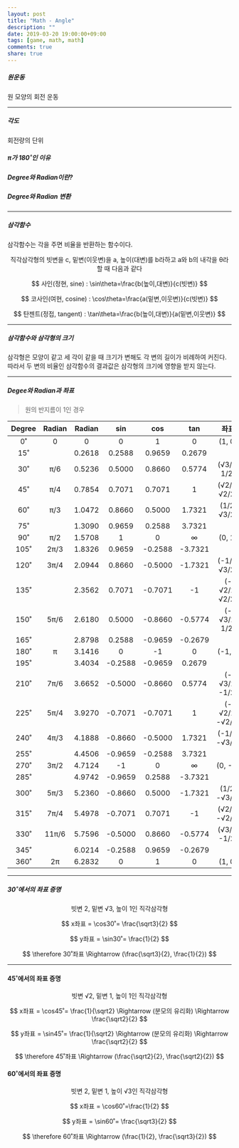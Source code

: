 ```yaml
---
layout: post
title: "Math - Angle"
description: ""
date: 2019-03-20 19:00:00+09:00
tags: [game, math, math]
comments: true
share: true
---
```


##### 원운동

원 모양의 회전 운동

---

##### 각도

회전량의 단위



##### π가 180˚인 이유



##### Degree와 Radian이란?



##### Degree와 Radian 변환

---

##### 삼각함수

삼각함수는 각을 주면 비율을 반환하는 함수이다.


$$
\text{직각삼각형의 빗변을 c, 밑변(이웃변)을 a, 높이(대변)를 b라하고 a와 b의 내각을 θ라 할 때 다음과 같다}
$$

$$
사인(정현, sine) : \sin\theta=\frac{b(높이,대변)}{c(빗변)}
$$

$$
코사인(여현, cosine) : \cos\theta=\frac{a(밑변,이웃변)}{c(빗변)}
$$

$$
탄젠트(정접, tangent) : \tan\theta=\frac{b(높이,대변)}{a(밑변,이웃변)}
$$

---

##### 삼각함수와 삼각형의 크기
삼각형은 모양이 같고 세 각이 같을 때 크기가 변해도 각 변의 길이가 비례하여 커진다.
따라서 두 변의 비율인 삼각함수의 결과값은 삼각형의 크기에 영향을 받지 않는다.

---

##### Degee와 Radian과 좌표

> 원의 반지름이 1인 경우

| Degree | Radian | Radian |   sin   |   cos   |   tan   |      좌표      |
| :----: | :----: | :----: | :-----: | :-----: | :-----: | :------------: |
|   0˚   |   0    |   0    |    0    |    1    |    0    |     (1, 0)     |
|  15˚   |        | 0.2618 | 0.2588  | 0.9659  | 0.2679  |                |
|  30˚   |  π/6   | 0.5236 | 0.5000  | 0.8660  | 0.5774  |  (√3/2, 1/2)   |
|  45˚   |  π/4   | 0.7854 | 0.7071  | 0.7071  |    1    |  (√2/2, √2/2)  |
|  60˚   |  π/3   | 1.0472 | 0.8660  | 0.5000  | 1.7321  |  (1/2, √3/2)   |
|  75˚   |        | 1.3090 | 0.9659  | 0.2588  | 3.7321  |                |
|  90˚   |  π/2   | 1.5708 |    1    |    0    |    ∞    |     (0, 1)     |
|  105˚  |  2π/3  | 1.8326 | 0.9659  | -0.2588 | -3.7321 |                |
|  120˚  |  3π/4  | 2.0944 | 0.8660  | -0.5000 | -1.7321 |  (-1/2, √3/2)  |
|  135˚  |        | 2.3562 | 0.7071  | -0.7071 |   -1    | (-√2/2, √2/2)  |
|  150˚  |  5π/6  | 2.6180 | 0.5000  | -0.8660 | -0.5774 |  (-√3/2, 1/2)  |
|  165˚  |        | 2.8798 | 0.2588  | -0.9659 | -0.2679 |                |
|  180˚  |   π    | 3.1416 |    0    |   -1    |    0    |     (-1,0)     |
|  195˚  |        | 3.4034 | -0.2588 | -0.9659 | 0.2679  |                |
|  210˚  |  7π/6  | 3.6652 | -0.5000 | -0.8660 | 0.5774  | (-√3/2, -1/2)  |
|  225˚  |  5π/4  | 3.9270 | -0.7071 | -0.7071 |    1    | (-√2/2, -√2/2) |
|  240˚  |  4π/3  | 4.1888 | -0.8660 | -0.5000 | 1.7321  | (-1/2, -√3/2)  |
|  255˚  |        | 4.4506 | -0.9659 | -0.2588 | 3.7321  |                |
|  270˚  |  3π/2  | 4.7124 |   -1    |    0    |    ∞    |    (0, -1)     |
|  285˚  |        | 4.9742 | -0.9659 | 0.2588  | -3.7321 |                |
|  300˚  |  5π/3  | 5.2360 | -0.8660 | 0.5000  | -1.7321 |  (1/2, -√3/2)  |
|  315˚  |  7π/4  | 5.4978 | -0.7071 | 0.7071  |   -1    | (√2/2, -√2/2)  |
|  330˚  | 11π/6  | 5.7596 | -0.5000 | 0.8660  | -0.5774 |  (√3/2, -1/2)  |
|  345˚  |        | 6.0214 | -0.2588 | 0.9659  | -0.2679 |                |
|  360˚  |   2π   | 6.2832 |    0    |    1    |    0    |     (1, 0)     |

---

##### 30˚에서의 좌표 증명

$$
\text{빗변 2, 밑변 √3, 높이 1인 직각삼각형}
$$

$$
x좌표 = \cos30˚= \frac{\sqrt3}{2}
$$

$$
y좌표 = \sin30˚= \frac{1}{2}
$$

$$
\therefore 30˚좌표 \Rightarrow (\frac{\sqrt3}{2}, \frac{1}{2})
$$

---

#### 45˚에서의  좌표 증명

$$
\text{빗변 √2, 밑변 1, 높이 1인 직각삼각형}
$$

$$
x좌표 = \cos45˚= \frac{1}{\sqrt2} \Rightarrow (분모의 유리화) \Rightarrow \frac{\sqrt2}{2}
$$

$$
y좌표 = \sin45˚= \frac{1}{\sqrt2} \Rightarrow (분모의 유리화) \Rightarrow \frac{\sqrt2}{2}
$$

$$
\therefore 45˚좌표 \Rightarrow (\frac{\sqrt2}{2}, \frac{\sqrt2}{2})
$$



#### 60˚에서의 좌표 증명

$$
\text{빗변 2, 밑변 1, 높이 √3인 직각삼각형}
$$

$$
x좌표 = \cos60˚=\frac{1}{2}
$$

$$
y좌표 = \sin60˚= \frac{\sqrt3}{2}
$$

$$
\therefore 60˚좌표 \Rightarrow (\frac{1}{2}, \frac{\sqrt3}{2})
$$




